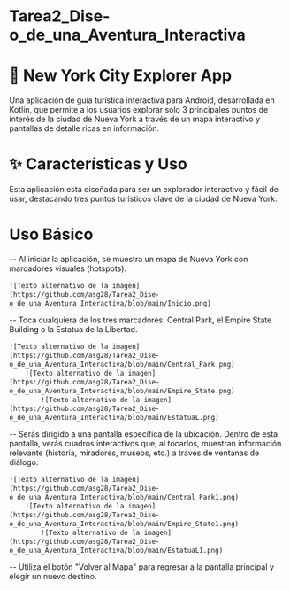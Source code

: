# Tarea2_Dise-o_de_una_Aventura_Interactiva

# 🗽 New York City Explorer App
Una aplicación de guía turística interactiva para Android, desarrollada en Kotlin, que permite a los usuarios explorar solo 3 principales puntos de interés de la ciudad de Nueva York a través de un mapa interactivo y pantallas de detalle ricas en información.


# ✨ Características y Uso
Esta aplicación está diseñada para ser un explorador interactivo y fácil de usar, destacando tres puntos turísticos clave de la ciudad de Nueva York.

# Uso Básico
-- Al iniciar la aplicación, se muestra un mapa de Nueva York con marcadores visuales (hotspots).

    ![Texto alternativo de la imagen](https://github.com/asg28/Tarea2_Dise-o_de_una_Aventura_Interactiva/blob/main/Inicio.png)

-- Toca cualquiera de los tres marcadores: Central Park, el Empire State Building o la Estatua de la Libertad.

    ![Texto alternativo de la imagen](https://github.com/asg28/Tarea2_Dise-o_de_una_Aventura_Interactiva/blob/main/Central_Park.png)
        ![Texto alternativo de la imagen](https://github.com/asg28/Tarea2_Dise-o_de_una_Aventura_Interactiva/blob/main/Empire_State.png)
            ![Texto alternativo de la imagen](https://github.com/asg28/Tarea2_Dise-o_de_una_Aventura_Interactiva/blob/main/EstatuaL.png)
            
-- Serás dirigido a una pantalla específica de la ubicación. Dentro de esta pantalla, verás cuadros interactivos que, al tocarlos, muestran información relevante (historia, miradores, museos, etc.) a través de ventanas de diálogo.

    ![Texto alternativo de la imagen](https://github.com/asg28/Tarea2_Dise-o_de_una_Aventura_Interactiva/blob/main/Central_Park1.png)
        ![Texto alternativo de la imagen](https://github.com/asg28/Tarea2_Dise-o_de_una_Aventura_Interactiva/blob/main/Empire_State1.png)
            ![Texto alternativo de la imagen](https://github.com/asg28/Tarea2_Dise-o_de_una_Aventura_Interactiva/blob/main/EstatuaL1.png)
            
-- Utiliza el botón "Volver al Mapa" para regresar a la pantalla principal y elegir un nuevo destino.



